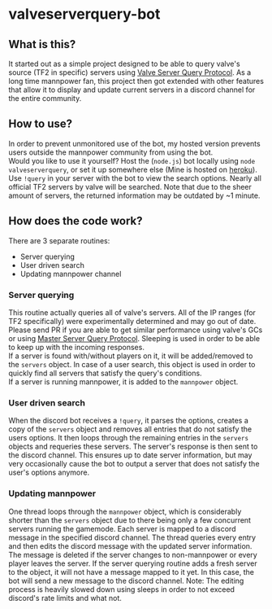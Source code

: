 # valveserverquery-bot
## What is this?
It started out as a simple project designed to be able to query valve's source (TF2 in specific) servers using [Valve Server Query Protocol](https://developer.valvesoftware.com/wiki/Server_queries). As a long time mannpower fan, this project then got extended with other features that allow it to display and update current servers in a discord channel for the entire community.
## How to use?
In order to prevent unmonitored use of the bot, my hosted version prevents users outside the mannpower community from using the bot.  
Would you like to use it yourself? Host the (`node.js`) bot locally using `node valveserverquery`, or set it up somewhere else (Mine is hosted on [heroku](https://www.heroku.com/)).
Use `!query` in your server with the bot to view the search options. Nearly all official TF2 servers by valve will be searched. Note that due to the sheer amount of servers, the returned information may be outdated by ~1 minute.
## How does the code work?
There are 3 separate routines:
- Server querying
- User driven search
- Updating mannpower channel
### Server querying
This routine actually queries all of valve's servers. All of the IP ranges (for TF2 specifically) were experimentally determined and may go out of date. Please send PR if you are able to get similar performance using valve's GCs or using [Master Server Query Protocol](https://developer.valvesoftware.com/wiki/Master_Server_Query_Protocol). Sleeping is used in order to be able to keep up with the incoming responses.  
If a server is found with/without players on it, it will be added/removed to the `servers` object. In case of a user search, this object is used in order to quickly find all servers that satisfy the query's conditions.  
If a server is running mannpower, it is added to the `mannpower` object.
### User driven search
When the discord bot receives a `!query`, it parses the options, creates a copy of the `servers` object and removes all entries that do not satisfy the users options. It then loops through the remaining entries in the `servers` objects and requeries these servers. The server's response is then sent to the discord channel. This ensures up to date server information, but may very occasionally cause the bot to output a server that does not satisfy the user's options anymore.
### Updating mannpower
One thread loops through the `mannpower` object, which is considerably shorter than the `servers` object due to there being only a few concurrent servers running the gamemode. Each server is mapped to a discord message in the specified discord channel. The thread queries every entry and then edits the discord message with the updated server information. The message is deleted if the server changes to non-mannpower or every player leaves the server. If the server querying routine adds a fresh server to the object, it will not have a message mapped to it yet. In this case, the bot will send a new message to the discord channel.
Note: The editing process is heavily slowed down using sleeps in order to not exceed discord's rate limits and what not.
